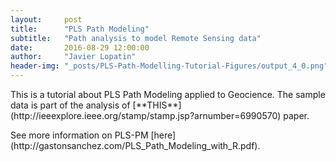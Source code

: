 ```yaml
---
layout:     post
title:      "PLS Path Modeling"
subtitle:   "Path analysis to model Remote Sensing data"
date:       2016-08-29 12:00:00
author:     "Javier Lopatin"
header-img: "_posts/PLS-Path-Modelling-Tutorial-Figures/output_4_0.png"
---
```



<p>This is a tutorial about PLS Path Modeling applied to Geocience. The sample data is part of the analysis of [**THIS**](http://ieeexplore.ieee.org/stamp/stamp.jsp?arnumber=6990570) paper.</p> 
<p>See more information on PLS-PM [here](http://gastonsanchez.com/PLS_Path_Modeling_with_R.pdf).</p>



